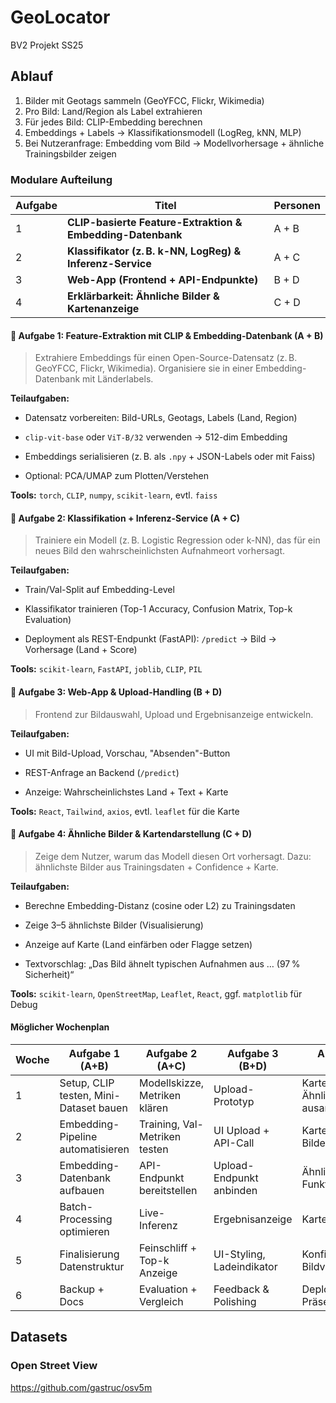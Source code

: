 # GeoLocator
BV2 Projekt SS25
## Ablauf
1. Bilder mit Geotags sammeln (GeoYFCC, Flickr, Wikimedia)
2. Pro Bild: Land/Region als Label extrahieren
3. Für jedes Bild: CLIP-Embedding berechnen  
4. Embeddings + Labels → Klassifikationsmodell (LogReg, kNN, MLP)
5. Bei Nutzeranfrage: Embedding vom Bild → Modellvorhersage + ähnliche Trainingsbilder zeigen


### **Modulare Aufteilung**
| Aufgabe | Titel                                                      | Personen |
| ------- | ---------------------------------------------------------- | -------- |
| 1       | **CLIP-basierte Feature-Extraktion & Embedding-Datenbank** | A + B    |
| 2       | **Klassifikator (z. B. k-NN, LogReg) & Inferenz-Service**  | A + C    |
| 3       | **Web-App (Frontend + API-Endpunkte)**                     | B + D    |
| 4       | **Erklärbarkeit: Ähnliche Bilder & Kartenanzeige**         | C + D    |

#### 🔹 Aufgabe 1: Feature-Extraktion mit CLIP & Embedding-Datenbank (A + B)

> Extrahiere Embeddings für einen Open-Source-Datensatz (z. B. GeoYFCC, Flickr, Wikimedia). Organisiere sie in einer Embedding-Datenbank mit Länderlabels.

**Teilaufgaben:**

- Datensatz vorbereiten: Bild-URLs, Geotags, Labels (Land, Region)
    
- `clip-vit-base` oder `ViT-B/32` verwenden → 512-dim Embedding
    
- Embeddings serialisieren (z. B. als `.npy` + JSON-Labels oder mit Faiss)
    
- Optional: PCA/UMAP zum Plotten/Verstehen
    

**Tools:** `torch`, `CLIP`, `numpy`, `scikit-learn`, evtl. `faiss`


#### 🔹 Aufgabe 2: Klassifikation + Inferenz-Service (A + C)

> Trainiere ein Modell (z. B. Logistic Regression oder k-NN), das für ein neues Bild den wahrscheinlichsten Aufnahmeort vorhersagt.

**Teilaufgaben:**

- Train/Val-Split auf Embedding-Level
    
- Klassifikator trainieren (Top-1 Accuracy, Confusion Matrix, Top-k Evaluation)
    
- Deployment als REST-Endpunkt (FastAPI): `/predict` → Bild → Vorhersage (Land + Score)
    

**Tools:** `scikit-learn`, `FastAPI`, `joblib`, `CLIP`, `PIL`


#### 🔹 Aufgabe 3: Web-App & Upload-Handling (B + D)

> Frontend zur Bildauswahl, Upload und Ergebnisanzeige entwickeln.

**Teilaufgaben:**

- UI mit Bild-Upload, Vorschau, "Absenden"-Button
    
- REST-Anfrage an Backend (`/predict`)
    
- Anzeige: Wahrscheinlichstes Land + Text + Karte
    

**Tools:** `React`, `Tailwind`, `axios`, evtl. `leaflet` für die Karte

#### 🔹 Aufgabe 4: Ähnliche Bilder & Kartendarstellung (C + D)

> Zeige dem Nutzer, warum das Modell diesen Ort vorhersagt. Dazu: ähnlichste Bilder aus Trainingsdaten + Confidence + Karte.

**Teilaufgaben:**

- Berechne Embedding-Distanz (cosine oder L2) zu Trainingsdaten
    
- Zeige 3–5 ähnlichste Bilder (Visualisierung)
    
- Anzeige auf Karte (Land einfärben oder Flagge setzen)
    
- Textvorschlag: „Das Bild ähnelt typischen Aufnahmen aus … (97 % Sicherheit)“
    

**Tools:** `scikit-learn`, `OpenStreetMap`, `Leaflet`, `React`, ggf. `matplotlib` für Debug


#### **Möglicher Wochenplan**
| Woche | Aufgabe 1 (A+B)                        | Aufgabe 2 (A+C)               | Aufgabe 3 (B+D)           | Aufgabe 4 (C+D)                          |
| ----- | -------------------------------------- | ----------------------------- | ------------------------- | ---------------------------------------- |
| 1     | Setup, CLIP testen, Mini-Dataset bauen | Modellskizze, Metriken klären | Upload-Prototyp           | Karten- und Ähnlichkeitsidee ausarbeiten |
| 2     | Embedding-Pipeline automatisieren      | Training, Val-Metriken testen | UI Upload + API-Call      | Karte + Ähnliche Bilder planen           |
| 3     | Embedding-Datenbank aufbauen           | API-Endpunkt bereitstellen    | Upload-Endpunkt anbinden  | Ähnliche-Bild-Funktion                   |
| 4     | Batch-Processing optimieren            | Live-Inferenz                 | Ergebnisanzeige           | Kartenintegration                        |
| 5     | Finalisierung Datenstruktur            | Feinschliff + Top-k Anzeige   | UI-Styling, Ladeindikator | Konfidenz-Text, Bildvergleich UI         |
| 6     | Backup + Docs                          | Evaluation + Vergleich        | Feedback & Polishing      | Deployment & Präsentation                |


## Datasets
### Open Street View
https://github.com/gastruc/osv5m

